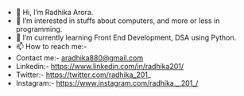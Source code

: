 - 👋 Hi, I’m Radhika Arora.
- 👀 I’m interested in stuffs about computers, and more or less in programming.
- 🌱 I’m currently learning Front End Development, DSA using Python.
- 📫 How to reach me:-
- Contact me:- aradhika880@gmail.com
- Linkedin:- https://www.linkedin.com/in/radhika201/
- Twitter:- https://twitter.com/radhika_201_
- Instagram:- https://www.instagram.com/radhika._.201_/


<!---
radhika-020/radhika-020 is a ✨ special ✨ repository because its `README.md` (this file) appears on your GitHub profile.
You can click the Preview link to take a look at your changes.
--->
